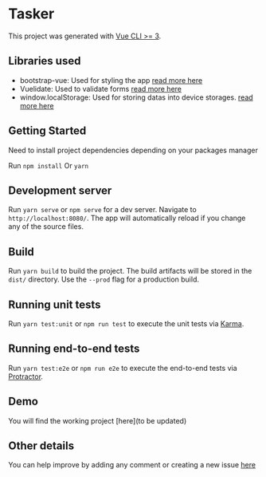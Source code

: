 # Tasker

This project was generated with [Vue CLI >= 3](https://github.com/vuejs/vue-cli).

## Libraries used
- bootstrap-vue: Used for styling the app [read more here](https://bootstrap-vue.js.org/)
- Vuelidate: Used to validate forms [read more here](https://vuelidate.js.org/)
- window.localStorage: Used for storing datas into device storages. [read more here](https://www.w3schools.com/jsref/prop_win_localstorage.asp)

## Getting Started

Need to install project dependencies depending on your packages manager

Run `npm install` Or `yarn`

## Development server

Run `yarn serve` or `npm serve` for a dev server. Navigate to `http://localhost:8080/`. The app will automatically reload if you change any of the source files.

## Build

Run `yarn build` to build the project. The build artifacts will be stored in the `dist/` directory. Use the `--prod` flag for a production build.

## Running unit tests

Run `yarn test:unit` or `npm run test` to execute the unit tests via [Karma](https://karma-runner.github.io).

## Running end-to-end tests

Run `yarn test:e2e` or `npm run e2e` to execute the end-to-end tests via [Protractor](http://www.protractortest.org/).

## Demo
You will find the working project [here](to be updated)

## Other details
You can help improve by adding any comment or creating a new issue [here](https://github.com/azizmashkour/swapi-app-test/issues/new)
